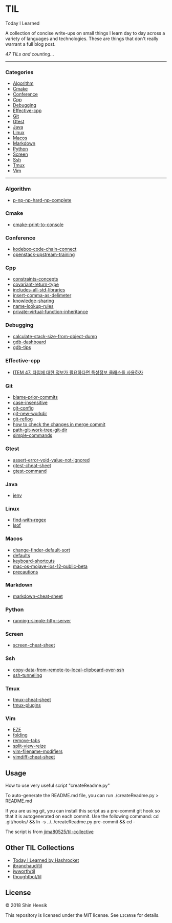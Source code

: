 # TIL

Today I Learned

A collection of concise write-ups on small things I learn day to day across a
variety of languages and technologies. These are things that don't really
warrant a full blog post.

_47 TILs and counting..._

---

### Categories

* [Algorithm](#algorithm)
* [Cmake](#cmake)
* [Conference](#conference)
* [Cpp](#cpp)
* [Debugging](#debugging)
* [Effective-cpp](#effective-cpp)
* [Git](#git)
* [Gtest](#gtest)
* [Java](#java)
* [Linux](#linux)
* [Macos](#macos)
* [Markdown](#markdown)
* [Python](#python)
* [Screen](#screen)
* [Ssh](#ssh)
* [Tmux](#tmux)
* [Vim](#vim)

---

### Algorithm

- [p-np-np-hard-np-complete](algorithm/p-np-np-hard-np-complete.md)

### Cmake

- [cmake-print-to-console](cmake/cmake-print-to-console.md)

### Conference

- [kodebox-code-chain-connect](conference/kodebox-code-chain-connect.md)
- [openstack-upstream-training](conference/openstack-upstream-training.md)

### Cpp

- [constraints-concepts](cpp/constraints-concepts.md)
- [covariant-return-type](cpp/covariant-return-types.md)
- [includes-all-std-libraries](cpp/includes-all-std-libraries.md)
- [insert-comma-as-delimeter](cpp/insert-comma-as-delimeter.md)
- [knowledge-sharing](cpp/knowledge-sharing.md)
- [name-lookup-rules](cpp/name-lookup-rules.md)
- [private-virtual-function-inheritance](cpp/private-virtual-function-inheritance.md)

### Debugging

- [calculate-stack-size-from-object-dump](debugging/calculate-stack-size-from-object-dump.md)
- [gdb-dashboard](debugging/gdb-dashboard.md)
- [gdb-tips](debugging/gdb-tips.md)

### Effective-cpp

- [ITEM 47. 타입에 대한 정보가 필요하다면 특성정보 클래스를 사용하자](effective-cpp/47.md)

### Git

- [blame-prior-commits](git/blame-prior-commits.md)
- [case-insensitive](git/case-insensitive.md)
- [git-config](git/git-config.md)
- [git-new-workdir](git/git-new-workdir.md)
- [git-reflog](git/git-reflog.md)
- [how to check the changes in merge commit](git/merge-commit-changes.md)
- [path-git-work-tree-git-dir](git/path-git-work-tree-git-dir.md)
- [simple-commands](git/simple-commands.md)

### Gtest

- [assert-error-void-value-not-ignored](gtest/assert-error-void-value-not-ignored.md)
- [gtest-cheat-sheet](gtest/gtest-cheat-sheet.md)
- [gtest-command](gtest/gtest-command.md)

### Java

- [jenv](java/jenv.md)

### Linux

- [find-with-regex](linux/find-with-regex.md)
- [lsof](linux/lsof.md)

### Macos

- [change-finder-default-sort](macos/change-finder-default-sort.md)
- [defaults](macos/defaults.md)
- [keyboard-shortcuts](macos/keyboard-shortcuts.md)
- [mac-os-mojave-ios-12-public-beta](macos/mac-os-mojave-ios-12-public-beta.md)
- [precautions](macos/precautions.md)

### Markdown

- [markdown-cheat-sheet](markdown/markdown-cheat-sheet.md)

### Python

- [running-simple-http-server](python/running-simple-http-server.md)

### Screen

- [screen-cheat-sheet](screen/screen-cheat-sheet.md)

### Ssh

- [copy-data-from-remote-to-local-clipboard-over-ssh](ssh/copy-data-from-remote-to-local-clipboard-over-ssh.md)
- [ssh-tunneling](ssh/ssh-tunneling.md)

### Tmux

- [tmux-cheat-sheet](tmux/tmux-cheat-sheet.md)
- [tmux-plugins](tmux/tmux-plugins.md)

### Vim

- [FZF](vim/fzf.md)
- [folding](vim/folding.md)
- [remove-tabs](vim/remove-tabs.md)
- [split-view-reize](vim/split-view-resize.md)
- [vim-filename-modifiers](vim/vim-filename-modifiers.md)
- [vimdiff-cheat-sheet](vim/vimdiff-cheat-sheet.md)

## Usage

How to use very useful script "createReadme.py"

To auto-generate the README.md file, you can run
    ./createReadme.py > README.md

If you are using git, you can install this script as a pre-commit git hook so
that it is autogenerated on each commit.  Use the following command:
    cd .git/hooks/ && ln -s ../../createReadme.py pre-commit && cd -

The script is from [jima80525/til-collective](https://github.com/jima80525/til-collective)

## Other TIL Collections

* [Today I Learned by Hashrocket](https://til.hashrocket.com)
* [jbranchaud/til](https://github.com/jbranchaud/til)
* [jwworth/til](https://github.com/jwworth/til)
* [thoughtbot/til](https://github.com/thoughtbot/til)

## License

&copy; 2018 Shin Heesik

This repository is licensed under the MIT license. See `LICENSE` for
details.
